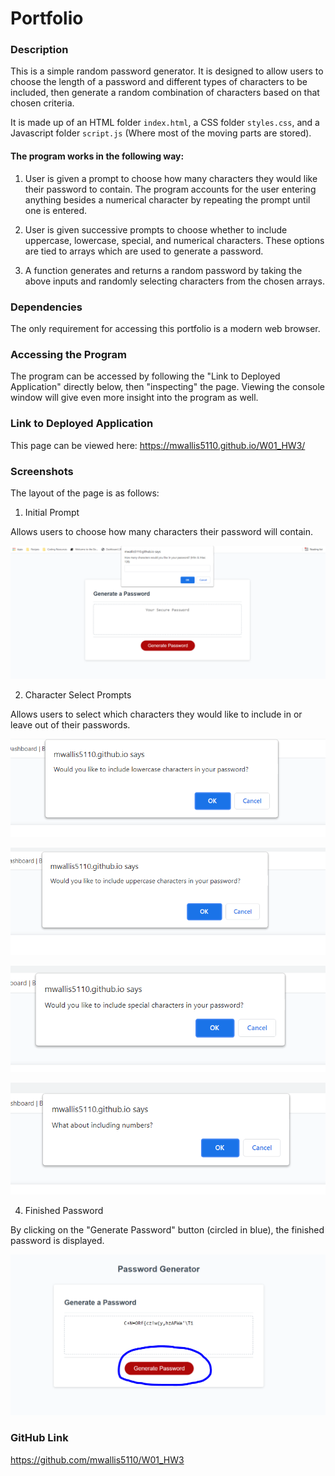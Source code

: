 # Portfolio

### Description

This is a simple random password generator. It is designed to allow users to choose the length of a password and different types of characters to be included, then generate a random combination of characters based on that chosen criteria.

It is made up of an HTML folder `index.html`, a CSS folder `styles.css`, and a Javascript folder `script.js` (Where most of the moving parts are stored).

#### The program works in the following way:

1. User is given a prompt to choose how many characters they would like their password to contain. The program accounts for the user entering anything besides a numerical character by repeating the prompt until one is entered.

2. User is given successive prompts to choose whether to include uppercase, lowercase, special, and numerical characters. These options are tied to arrays which are used to generate a password.

3. A function generates and returns a random password by taking the above inputs and randomly selecting characters from the chosen arrays. 

### Dependencies

The only requirement for accessing this portfolio is a modern web browser.

### Accessing the Program

The program can be accessed by following the "Link to Deployed Application" directly below, then "inspecting" the page. Viewing the console window will give even more insight into the program as well.

### Link to Deployed Application

This page can be viewed here:
https://mwallis5110.github.io/W01_HW3/


### Screenshots

The layout of the page is as follows: 

1. Initial Prompt

Allows users to choose how many characters their password will contain.

![Character number prompt](images/Capture1.png)


2. Character Select Prompts

Allows users to select which characters they would like to include in or leave out of their passwords.

![Lowercase prompt](images/Capture2.png)


![Uppercase prompt](/images/Capture3.png)

![Special character prompt](/images/Capture5.png)

![Number prompt](/images/Capture6.png)

4. Finished Password

By clicking on the "Generate Password" button (circled in blue), the finished password is displayed.

![Finished password](images/Capture7.png)


### GitHub Link

https://github.com/mwallis5110/W01_HW3
